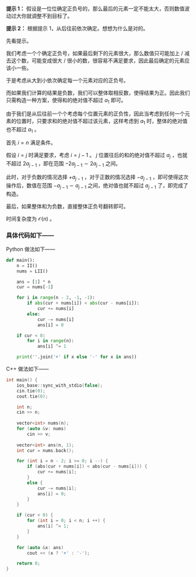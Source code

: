 **提示 1：** 假设是一位位确定正负号的，那么最后的元素一定不能太大，否则数值波动过大你就调整不到目标了。

**提示 2：** 根据提示 1，从后往前依次确定。想想为什么是对的。

先看提示。

我们考虑一个个确定正负号，如果最后剩下的元素很大，那么数值只可能加上 / 减去这个数，可能变成很大 / 很小的数，很容易不满足要求，因此最后确定的元素应该小一些。

于是考虑从大到小依次确定每一个元素对应的正负号。

而如果我们计算的结果是负数，我们可以整体取相反数，使得结果为正。因此我们只需构造一种方案，使得和的绝对值不超过 $a_1$ 即可。

由于我们是从后往前一个个考虑每个位置元素的正负性，因此当考虑到任何一个元素的位置时，只要求和的绝对值不超过该元素，这样考虑到 $a_1$ 时，整体的绝对值也不超过 $a_1$ 。

首先 $i=n$ 满足条件。

假设 $i=j$ 时满足要求，考虑 $i=j-1$ 。 $j$ 位置往后的和的绝对值不超过 $a_j$ ，也就不超过 $2a_{j-1}$ ，即在范围 $-2a_{j-1}\sim 2a_{j-1}$ 之间。

此时，对于负数的情况选择 $+a_{j-1}$ ，对于正数的情况选择 $-a_{j-1}$ ，即可使得这次操作后，数值在范围 $-a_{j-1}\sim a_{j-1}$ 之间，绝对值也就不超过 $a_{j-1}$ 了，即完成了构造。

最后，如果整体和为负数，直接整体正负号翻转即可。

时间复杂度为 $\mathcal{O}(n)$ 。

### 具体代码如下——

Python 做法如下——

```Python []
def main():
    n = II()
    nums = LII()

    ans = [1] * n
    cur = nums[-1]

    for i in range(n - 2, -1, -1):
        if abs(cur + nums[i]) < abs(cur - nums[i]):
            cur += nums[i]
        else:
            cur -= nums[i]
            ans[i] = 0

    if cur < 0:
        for i in range(n):
            ans[i] ^= 1

    print(''.join('+' if x else '-' for x in ans))
```

C++ 做法如下——

```cpp []
int main() {
    ios_base::sync_with_stdio(false);
    cin.tie(0);
    cout.tie(0);

    int n;
    cin >> n;
    
    vector<int> nums(n);
    for (auto &v: nums)
        cin >> v;
    
    vector<int> ans(n, 1);
    int cur = nums.back();

    for (int i = n - 2; i >= 0; i --) {
        if (abs(cur + nums[i]) < abs(cur - nums[i])) {
            cur += nums[i];
        }
        else {
            cur -= nums[i];
            ans[i] = 0;
        }
    }

    if (cur < 0) {
        for (int i = 0; i < n; i ++) {
            ans[i] ^= 1;
        }
    }

    for (auto &x: ans)
        cout << (x ? '+' : '-');

    return 0;
}
```

